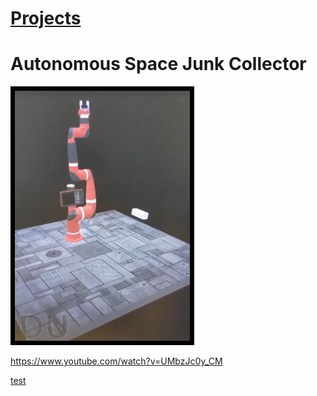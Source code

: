 # [Projects](http://vlarko.com/Projects)
# Autonomous Space Junk Collector

<img src="/Photos/space junk 1.png" height="400" style="border:7px solid black">

https://www.youtube.com/watch?v=UMbzJc0y_CM

[test](https://www.youtube.com/watch?v=UMbzJc0y_CM)
